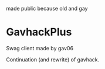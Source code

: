 made public because old and gay

# GavhackPlus
Swag client made by gav06

Continuation (and rewrite) of gavhack.

